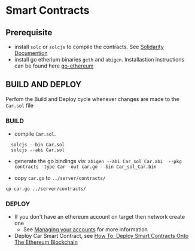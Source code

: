 # Smart Contracts

## Prerequisite

* install `solc` or `solcjs` to compile the contracts. See [Solidarity Documention](https://solidity.readthedocs.io/en/latest/installing-solidity.html#binary-packages)
* install go etherium binaries `geth` and `abigen`.  Installastion instructions can be found here [go-ethereum](https://github.com/ethereum/go-ethereum)

## BUILD AND DEPLOY

Perfom the Build and Deploy cycle whenever changes are made to the `Car.sol` file

### BUILD

* compile `Car.sol`.

```shell
  solcjs --bin Car.sol
  solcjs --abi Car.sol
```

* generate the go bindings via: `abigen --abi Car_sol_Car.abi  --pkg contracts -type Car -out car.go --bin Car_sol_Car.bin`

* copy `car.go` to `../server/contracts/`

```shell
cp car.go ../server/contracts/
```

### DEPLOY

* If you don't have an ethereum account on target then network create one
  * See [Managing your accounts](https://github.com/ethereum/go-ethereum/wiki/Managing-your-accounts) for more information
* Deploy Car Smart Contract, see [How To: Deploy Smart Contracts Onto The Ethereum Blockchain](https://medium.com/mercuryprotocol/dev-highlights-of-this-week-cb33e58c745f)


